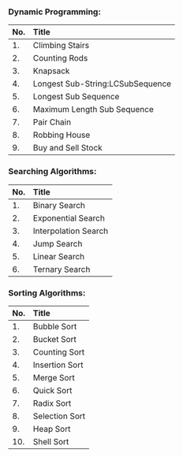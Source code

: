 ### Dynamic Programming:

|No.|Title|
|:---|:---|
|1.|Climbing Stairs|
|2.|Counting Rods|
|3.|Knapsack|
|4.|Longest Sub-String:LCSubSequence
|5.|Longest Sub Sequence|
|6.|Maximum Length Sub Sequence|
|7.|Pair Chain|
|8.|Robbing House|
|9.|Buy and Sell Stock|

### Searching Algorithms:

|No.|Title|
|:---|:---|
|1.|Binary Search
|2.|Exponential Search|
|3.|Interpolation Search|
|4.|Jump Search|
|5.|Linear Search| 
|6.|Ternary Search|

### Sorting Algorithms:

|No.|Title|
|:---|:---|
|1.|Bubble Sort|
|2.|Bucket Sort|
|3.|Counting Sort|
|4.|Insertion Sort| 
|5.|Merge Sort|
|6.|Quick Sort|
|7.|Radix Sort|
|8.|Selection Sort|
|9.|Heap Sort|
|10.|Shell Sort|